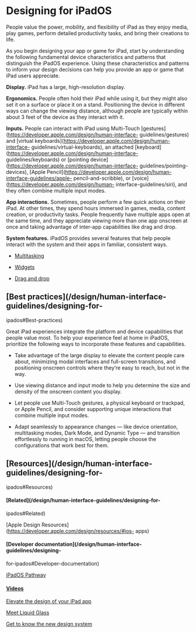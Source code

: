 # Designing for iPadOS

People value the power, mobility, and flexibility of iPad as they enjoy media,
play games, perform detailed productivity tasks, and bring their creations to
life.

As you begin designing your app or game for iPad, start by understanding the
following fundamental device characteristics and patterns that distinguish the
iPadOS experience. Using these characteristics and patterns to inform your
design decisions can help you provide an app or game that iPad users
appreciate.

**Display.** iPad has a large, high-resolution display.

**Ergonomics.** People often hold their iPad while using it, but they might
also set it on a surface or place it on a stand. Positioning the device in
different ways can change the viewing distance, although people are typically
within about 3 feet of the device as they interact with it.

**Inputs.** People can interact with iPad using Multi-Touch
[gestures](https://developer.apple.com/design/human-interface-
guidelines/gestures) and [virtual
keyboards](https://developer.apple.com/design/human-interface-
guidelines/virtual-keyboards), an attached
[keyboard](https://developer.apple.com/design/human-interface-
guidelines/keyboards) or [pointing
device](https://developer.apple.com/design/human-interface-
guidelines/pointing-devices), [Apple
Pencil](https://developer.apple.com/design/human-interface-guidelines/apple-
pencil-and-scribble), or [voice](https://developer.apple.com/design/human-
interface-guidelines/siri), and they often combine multiple input modes.

**App interactions.** Sometimes, people perform a few quick actions on their
iPad. At other times, they spend hours immersed in games, media, content
creation, or productivity tasks. People frequently have multiple apps open at
the same time, and they appreciate viewing more than one app onscreen at once
and taking advantage of inter-app capabilities like drag and drop.

**System features.** iPadOS provides several features that help people
interact with the system and their apps in familiar, consistent ways.

  * [Multitasking](/design/human-interface-guidelines/multitasking)

  * [Widgets](/design/human-interface-guidelines/widgets)

  * [Drag and drop](/design/human-interface-guidelines/drag-and-drop)

## [Best practices](/design/human-interface-guidelines/designing-for-
ipados#Best-practices)

Great iPad experiences integrate the platform and device capabilities that
people value most. To help your experience feel at home in iPadOS, prioritize
the following ways to incorporate these features and capabilities.

  * Take advantage of the large display to elevate the content people care about, minimizing modal interfaces and full-screen transitions, and positioning onscreen controls where they’re easy to reach, but not in the way.

  * Use viewing distance and input mode to help you determine the size and density of the onscreen content you display.

  * Let people use Multi-Touch gestures, a physical keyboard or trackpad, or Apple Pencil, and consider supporting unique interactions that combine multiple input modes.

  * Adapt seamlessly to appearance changes — like device orientation, multitasking modes, Dark Mode, and Dynamic Type — and transition effortlessly to running in macOS, letting people choose the configurations that work best for them.

## [Resources](/design/human-interface-guidelines/designing-for-
ipados#Resources)

#### [Related](/design/human-interface-guidelines/designing-for-
ipados#Related)

[Apple Design Resources](https://developer.apple.com/design/resources/#ios-
apps)

#### [Developer documentation](/design/human-interface-guidelines/designing-
for-ipados#Developer-documentation)

[iPadOS Pathway](https://developer.apple.com/ipados/get-started/)

#### [Videos](/design/human-interface-guidelines/designing-for-ipados#Videos)

[ Elevate the design of your iPad app
](https://developer.apple.com/videos/play/wwdc2025/208)

[ Meet Liquid Glass ](https://developer.apple.com/videos/play/wwdc2025/219)

[ Get to know the new design system
](https://developer.apple.com/videos/play/wwdc2025/356)

